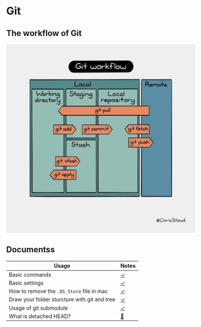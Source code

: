 # Git
## The workflow of Git
![git_workflow](./assets/git_command_workflow.jpg)

## Documentss
| Usage | Notes |
|-|-|
| Basic commands | [✓](./docs/commands.md) |
| Basic settings | [✓](./docs/settings.md) |
| How to remove the `.DS_Store` file in mac | [✓](./docs/rm_dsstore.md) |
| Draw your folder sturcture with git and tree | [✓](./docs/tree.md) |
| Usage of git submodule | [✓](./docs/submodule.md) |
| What is detached HEAD?     | [🔧](./docs/detached_head.md) |